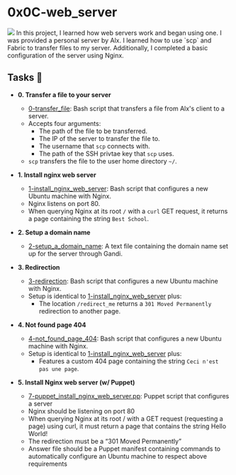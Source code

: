 # 0x0C-web_server
<img src="https://s3.amazonaws.com/alx-intranet.hbtn.io/uploads/medias/2020/9/01cab59e881e31842b8d47a0974e8d3b6f0f2001.jpg?X-Amz-Algorithm=AWS4-HMAC-SHA256&amp;X-Amz-Credential=AKIARDDGGGOUSBVO6H7D%2F20231127%2Fus-east-1%2Fs3%2Faws4_request&amp;X-Amz-Date=20231127T232719Z&amp;X-Amz-Expires=86400&amp;X-Amz-SignedHeaders=host&amp;X-Amz-Signature=bc71d84cf3dc58cd1652ae5f6b115732516333991b7dd9eab0081d2388f6eae5">
In this project, I learned how web servers work and began using one. I was
provided a personal server by Alx. I learned how to use `scp`
and Fabric to transfer files to my server. Additionally, I completed a basic
configuration of the server using Nginx.


## Tasks :page_with_curl:

* **0. Transfer a file to your server**
  * [0-transfer_file](./0-transfer_file): Bash script that transfers a file
  from Alx's client to a server.
  * Accepts four arguments:
    * The path of the file to be transferred.
    * The IP of the server to transfer the file to.
    * The username that `scp` connects with.
    * The path of the SSH privtae key that `scp` uses.
  * `scp` transfers the file to the user home directory `~/`.

* **1. Install nginx web server**
  * [1-install_nginx_web_server](./1-install_nginx_web_server): Bash script
  that configures a new Ubuntu machine with Nginx.
  * Nginx listens on port 80.
  * When querying Nginx at its root `/` with a `curl` GET request,
  it returns a page containing the string `Best School`.

* **2. Setup a domain name**
  * [2-setup_a_domain_name](./2-setup_a_domain_name): A text file containing
  the domain name set up for the server through Gandi.

* **3. Redirection**
  * [3-redirection](./3-redirection): Bash script that configures a new Ubuntu
  machine with Nginx.
  * Setup is identical to [1-install_nginx_web_server](./1-install_nginx_web_server)
  plus:
    * The location `/redirect_me` returns a `301 Moved Permanently` redirection
    to another page.

* **4. Not found page 404**
  * [4-not_found_page_404](./4-not_found_page_404): Bash script that configures
  a new Ubuntu machine with Nginx.
  * Setup is identical to [1-install_nginx_web_server](./1-install_nginx_web_server)
  plus:
    * Features a custom 404 page containing the string `Ceci n'est pas une page`.

* **5. Install Nginx web server (w/ Puppet)**
  * [7-puppet_install_nginx_web_server.pp](./7-puppet_install_nginx_web_server.pp): Puppet script that configures a server
  * Nginx should be listening on port 80
  * When querying Nginx at its root / with a GET request (requesting a page) using curl, it must return a page that contains the string Hello World!
  * The redirection must be a “301 Moved Permanently”
  * Answer file should be a Puppet manifest containing commands to automatically configure an Ubuntu machine to respect above requirements
